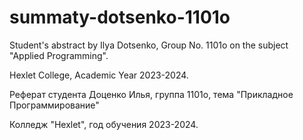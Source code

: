 # summaty-dotsenko-1101o
Student's abstract by Ilya Dotsenko, Group No. 1101o on the subject "Applied Programming".

Hexlet College, Academic Year 2023-2024.

Реферат студента Доценко Илья, группа 1101о, тема "Прикладное Программирование"

Колледж "Hexlet", год обучения 2023-2024.

